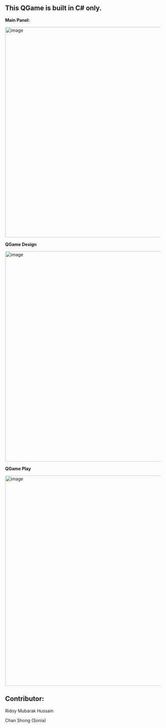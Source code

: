 ## This QGame is built in C# only. 

<p><b>Main Panel:</b></p>
<img width="680" alt="image" src="https://github.com/user-attachments/assets/483f3ed3-8141-4c4c-ba01-e0591b5427a1" />
<br/>
<p><b>QGame Design</b></p>
<img width="680" alt="image" src="https://github.com/user-attachments/assets/5a15a383-da6f-4737-b0bb-e4f3222abe81" />
<br/>
<p><b>QGame Play</b></p>
<img width="680" alt="image" src="https://github.com/user-attachments/assets/026e16ef-9df3-447a-bfce-600a49ac9ee7" />

## Contributor:
<p>Ridoy Mubarak Hussain</p>
<p>Chan Shong (Sonia)</p>
